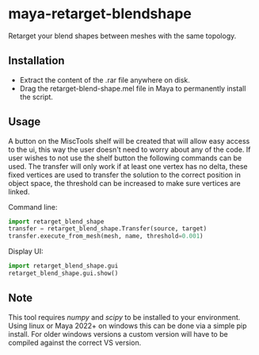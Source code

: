 # maya-retarget-blendshape
Retarget your blend shapes between meshes with the same topology.

## Installation
* Extract the content of the .rar file anywhere on disk.
* Drag the retarget-blend-shape.mel file in Maya to permanently install the script.

## Usage
A button on the MiscTools shelf will be created that will allow easy access to the ui, this way the user doesn't need to worry about any of the code. If user wishes to not use the shelf button the following commands can be used. The transfer will only work if at least one vertex has no delta, these fixed vertices are used to transfer the solution to the correct position in object space, the threshold can be increased to make sure vertices are linked.

Command line:
```python
import retarget_blend_shape
transfer = retarget_blend_shape.Transfer(source, target)
transfer.execute_from_mesh(mesh, name, threshold=0.001)
```

Display UI:
```python
import retarget_blend_shape.gui
retarget_blend_shape.gui.show()
```

## Note
This tool requires *numpy* and *scipy* to be installed to your environment. Using linux or Maya 2022+ on windows this can be done via a simple pip install. For older windows versions a custom version will have to be compiled against the correct VS version. 